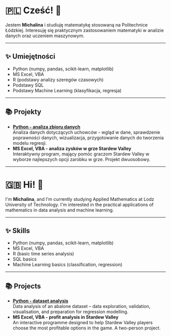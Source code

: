 # 🇵🇱 Cześć! 👋

Jestem **Michalina** i studiuję matematykę stosowaną na Politechnice Łódzkiej. Interesuję się praktycznym zastosowaniem matematyki w analizie danych oraz uczeniem maszynowym.

---

## ✨ Umiejętności

- Python (numpy, pandas, scikit-learn, matplotlib)
- MS Excel, VBA
- R (podstawy analizy szeregów czasowych)
- Podstawy SQL
- Podstawy Machine Learning (klasyfikacja, regresja)

---

## 📚 Projekty

- [**Python - analiza zbioru danych**](https://github.com/michalina-l/Analiza-danych-uchowce/tree/main) <br>
 Analiza danych dotyczących uchowców - wgląd w dane, sprawdzenie poprawności danych, wizualizacja, przygotowanie danych do tworzenia modelu regresji.  
- **MS Excel, VBA - analiza zysków w grze Stardew Valley** <br>
Interaktywny program, mający pomóc graczom Stardew Valley w wyborze najlepszych opcji zarobku w grze. Projekt dwuosobowy.

---

# 🇬🇧 Hi! 👋

I'm **Michalina**, and I'm currently studying Applied Mathematics at Lodz University of Technology. I'm interested in the practical applications of mathematics in data analysis and machine learning.

---

## ✨ Skills

- Python (numpy, pandas, scikit-learn, matplotlib)
- MS Excel, VBA
- R (basic time series analysis)
- SQL basics
- Machine Learning basics (classification, regression)

---

## 📚 Projects

- [**Python - dataset analysis**](https://github.com/michalina-l/Analiza-danych-uchowce/tree/main) <br>
Data analysis of an abalone dataset – data exploration, validation, visualisation, and preparation for regression modelling.
- **MS Excel, VBA - profit analysis in Stardew Valley** <br>
An interactive programme designed to help Stardew Valley players choose the most profitable options in the game. A two-person project.

